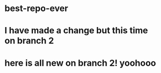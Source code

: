 # best-repo-ever
# I have made a change but this time on branch 2
# here is all new on branch 2! yoohooo